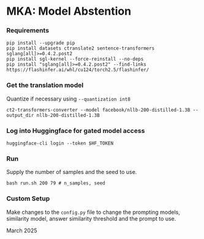 # MKA: Model Abstention

### Requirements
```shell
pip install --upgrade pip
pip install datasets ctranslate2 sentence-transformers sglang[all]>=0.4.2.post2
pip install sgl-kernel --force-reinstall --no-deps
pip install "sglang[all]>=0.4.2.post2" --find-links https://flashinfer.ai/whl/cu124/torch2.5/flashinfer/
```

### Get the translation model
Quantize if necessary using `--quantization int8`
```shell
ct2-transformers-converter --model facebook/nllb-200-distilled-1.3B --output_dir nllb-200-distilled-1.3B
```

### Log into Huggingface for gated model access
```shell
huggingface-cli login --token $HF_TOKEN
```

### Run
Supply the number of samples and the seed to use.
```shell
bash run.sh 200 79 # n_samples, seed
```

### Custom Setup
Make changes to the `config.py` file to change the prompting models,
similarity model, answer similarity threshold and the prompt to use.

March 2025

